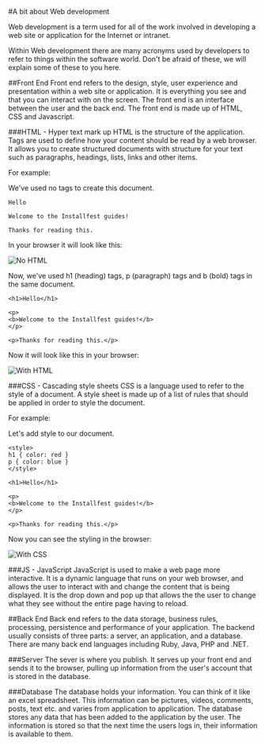 #A bit about Web development

Web development is a term used for all of the work involved in developing a web site or application for the Internet or intranet.

Within Web development there are many acronyms used by developers to refer to things within the software world. Don't be afraid of these, we will explain some of these to you here.

##Front End
Front end refers to the design, style, user experience and presentation within a web site or application. It is everything you see and that you can interact with on the screen. The front end is an interface between the user and the back end. The front end is made up of HTML, CSS and Javascript.

###HTML - Hyper text mark up
HTML is the structure of the application. Tags are used to define how your content should be read by a web browser. It allows you to create structured documents with structure for your text such as paragraphs, headings, lists, links and other items.

For example:

We've used no tags to create this document.

```
Hello

Welcome to the Installfest guides!

Thanks for reading this.

```
In your browser it will look like this:

![No HTML](/images/web_dev/no_html.png)

Now, we've used h1 (heading) tags, p (paragraph) tags and b (bold) tags in the same document.

```
<h1>Hello</h1>

<p>
<b>Welcome to the Installfest guides!</b>
</p>

<p>Thanks for reading this.</p>

```
Now it will look like this in your browser:

![With HTML](/images/web_dev/with_html.png)

###CSS - Cascading style sheets
CSS is a language used to refer to the style of a document. A style sheet is made up of a list of rules that should be applied in order to style the document.

For example:

Let's add style to our document.

```
<style>
h1 { color: red }
p { color: blue }
</style>

<h1>Hello</h1>

<p>
<b>Welcome to the Installfest guides!</b>
</p>

<p>Thanks for reading this.</p>
```
Now you can see the styling in the browser:

![With CSS](/images/web_dev/with_style.png)

###JS - JavaScript
JavaScript is used to make a web page more interactive. It is a dynamic language that runs on your web browser, and allows the user to interact with and change the content that is being displayed. It is the drop down and pop up that allows the the user to change what they see without the entire page having to reload.

##Back End
Back end refers to the data storage, business rules, processing, persistence and performance of your application. The backend usually consists of three parts: a server, an application, and a database. There are many back end languages including Ruby, Java, PHP and .NET.

###Server
The sever is where you publish. It serves up your front end and sends it to the browser, pulling up information from the user's account that is stored in the database.


###Database
The database holds your information. You can think of it like an excel spreadsheet. This information can be pictures, videos, comments, posts, text etc. and varies from application to application. The database stores any data that has been added to the application by the user. The information is stored so that the next time the users logs in, their information is available to them.
